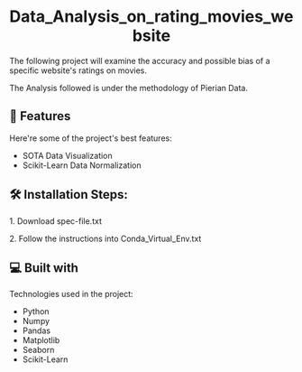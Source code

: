 <h1 align="center" id="title">Data_Analysis_on_rating_movies_website</h1>

<p id="description">The following project will examine the accuracy and possible bias of a specific website's ratings on movies.</p>
<p >The Analysis followed is under the methodology of Pierian Data.</p>

    
<h2>🧐 Features</h2>

Here're some of the project's best features:

*   SOTA Data Visualization 
*   Scikit-Learn Data Normalization

<h2>🛠️ Installation Steps:</h2>

<p>1. Download spec-file.txt</p>

<p>2. Follow the instructions into Conda_Virtual_Env.txt</p>

  
  
<h2>💻 Built with</h2>

Technologies used in the project:

*   Python
*   Numpy
*   Pandas
*   Matplotlib
*   Seaborn
*   Scikit-Learn
